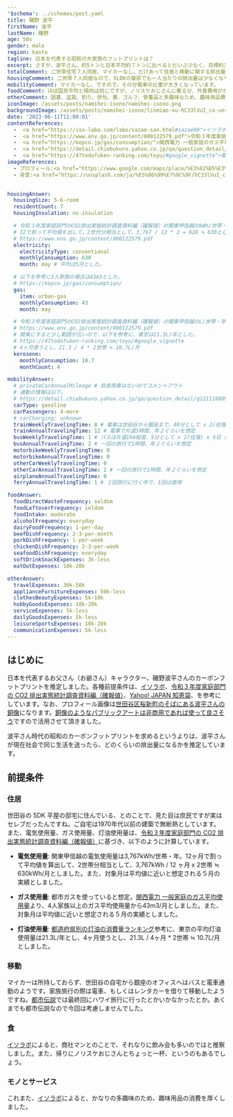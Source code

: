 ```yaml
---
'$schema': ../schemas/post.yaml
title: 磯野 波平
firstName: 波平
lastName: 磯野
age: 50s
gender: male
region: kanto
tagline: 日本を代表する昭和の大家族のフットプリントは？
excerpt: さすが、波平さん、約5トンと日本平均約７トンに比べるとだいぶ少なく、目標約3トンに向けて中間地点の排出量です。
totalComment: 二世帯住宅７人同居、マイカーなし、だけあって住居と移動に関する排出量が少ないですね。
housingComment: 二世帯７人同居なので、5LDKの豪邸でも一人当たりの排出量は少なくなります。ここで、約-1トン稼いでいます。
mobilityComment: マイカーなし、ですので、その分電車の比重が大きくなっています。
foodComment: ほぼ国民平均と傾向は同じですが、ノリスケおじさんに奢る分、外食費用がかさんでいます。
otherComment: 囲碁、盆栽、釣り、俳句、書、ゴルフ、骨董品と多趣味なため、趣味用品費用が大きいです。
iconImage: /assets/posts/namihei-isono/namihei-isono.png
backgroundImage: /assets/posts/namihei-isono/linmiao-xu-hC33lVuI_co-unsplash.jpg
date: '2023-06-11T11:00:01'
contentReferences:
  -  <a href="https://iso-labo.com/labo/sazae-san.html#sazae09">イソラボ</a>
  -  <a href="https://www.env.go.jp/content/000122579.pdf">令和３年度家庭部門のCO2排出実態統計調査資料編（確報値）</a>
  -  <a href="https://kepco.jp/gas/consumption/">関西電力 一般家庭のガス平均使用量</a>
  -  <a href="https://detail.chiebukuro.yahoo.co.jp/qa/question_detail/q12111688952">Yahoo! JAPAN 知恵袋</a>
  -  <a href="https://47todofuken-ranking.com/toyu/#google_vignette">都道府県別の灯油の消費量ランキング</a>
imageReferences: 
  - プロフィール:<a href="https://www.google.com/maps/place/%E3%82%B5%E3%82%B6%E3%82%A8%E3%81%95%E3%82%93%E9%8A%85%E5%83%8F/@35.6317165,139.6441964,20.04z/data=!4m6!3m5!1s0x6018f47be94aca91:0xe16ce761dab7c4c9!8m2!3d35.6316712!4d139.6442523!16s%2Fg%2F11cjgd8_b6?entry=ttu">波平さんの銅像</a>
  - 背景:<a href="https://unsplash.com/ja/%E5%86%99%E7%9C%9F/hC33lVuI_co?utm_source=unsplash&utm_medium=referral&utm_content=creditCopyText">Unsplash</a>の<a href="https://unsplash.com/@linrock?utm_source=unsplash&utm_medium=referral&utm_content=creditCopyText">Linmiao Xu</a>が撮影した写真
  

housingAnswer:
  housingSize: 5-6-room
  residentCount: 7
  housingInsulation: no-insulation

  # 令和３年度家庭部門のCO2排出実態統計調査資料編（確報値）の関東甲信越のkWh/世帯・年が3,767kWh
  # 12で割って平均値を出して、2世代分相当として、3,767 / 12 * 2 = 628 ≒ 630とした。
  # https://www.env.go.jp/content/000122579.pdf
  electricity:
    electricityType: conventional
    monthlyConsumption: 630
    month: may # 平均は5月とした。

  # 以下を参考に3人家族の場合は43m3とした。
  # https://kepco.jp/gas/consumption/
  gas:
    item: urban-gas
    monthlyConsumption: 43
    month: may

  # 令和３年度家庭部門のCO2排出実態統計調査資料編（確報値）の関東甲信越のL/世帯・年が74
  # https://www.env.go.jp/content/000122579.pdf
  # 関東にすると少し範囲が広いので、以下を参考に、東京は21.3L/年とした。
  # https://47todofuken-ranking.com/toyu/#google_vignette
  # 4ヶ月使うとし、21.3 / 4 * 2世帯 ≒ 10.7L/月
  kerosene:
    monthlyConsumption: 10.7
    monthCount: 4

mobilityAnswer:
  # privateCarAnnualMileage # 自家用車はないのでコメントアウト
  # 通勤の情報は以下。
  # https://detail.chiebukuro.yahoo.co.jp/qa/question_detail/q12111688952
  carType: gasoline
  carPassengers: 4-more
  # carCharging: unknown
  trainWeeklyTravelingTime: 8 # 電車は世田谷から銀座まで、40分として x 2(往復) x 6日（当時は土曜も働いていた） = 8 hr
  trainAnnualTravelingTime: 12 # 電車で片道3時間、年２ぐらいを想定
  busWeeklyTravelingTime: 1 # バスは片道1km程度、5分として x 2(往復) x 6日（当時は土曜も働いていた） = 1 hr
  busAnnualTravelingTime: 2 # 一回の旅行で1時間、年２ぐらいを想定
  motorbikeWeeklyTravelingTime: 0
  motorbikeAnnualTravelingTime: 0
  otherCarWeeklyTravelingTime: 0
  otherCarAnnualTravelingTime: 2 # 一回の旅行で1時間、年２ぐらいを想定
  airplaneAnnualTravelingTime: 0
  ferryAnnualTravelingTime: 1 # ２回旅行に行く中で、1回は使用

foodAnswer:
  foodDirectWasteFrequency: seldom
  foodLeftoverFrequency: seldom
  foodIntake: moderate
  alcoholFrequency: everyday
  dairyFoodFrequency: 1-per-day
  beefDishFrequency: 2-3-per-month
  porkDishFrequency: 1-per-week
  chickenDishFrequency: 2-3-per-week
  seafoodDishFrequency: everyday
  softDrinkSnackExpenses: 3k-less
  eatOutExpenses: 10k-20k

otherAnswer:
  travelExpenses: 30k-50k
  applianceFurnitureExpenses: 50k-less
  clothesBeautyExpenses: 5k-10k
  hobbyGoodsExpenses: 10k-20k
  serviceExpenses: 5k-less
  dailyGoodsExpenses: 5k-less
  leisureSportsExpenses: 10k-20k
  communicationExpenses: 5k-less
---
```


## はじめに

日本を代表するお父さん（お爺さん）キャラクター、磯野波平さんのカーボンフットプリントを推定しました。各種前提条件は、[イソラボ](https://iso-labo.com/labo/sazae-san.html#sazae09)、[令和３年度家庭部門の CO2 排出実態統計調査資料編（確報値）](https://www.env.go.jp/content/000122579.pdf)、[Yahoo! JAPAN 知恵袋](https://detail.chiebukuro.yahoo.co.jp/qa/question_detail/q12111688952)、を参考にしています。なお、プロフィール画像は[世田谷区桜新町のそばにある波平さんの銅像](https://www.google.com/maps/place/%E3%82%B5%E3%82%B6%E3%82%A8%E3%81%95%E3%82%93%E9%8A%85%E5%83%8F/@35.6317165,139.6441964,20.04z/data=!4m6!3m5!1s0x6018f47be94aca91:0xe16ce761dab7c4c9!8m2!3d35.6316712!4d139.6442523!16s%2Fg%2F11cjgd8_b6?entry=ttu)になります。[銅像のようなパブリックアートは非商用であれば使って良さそう](https://manga-factory.net/column/4761)ですので活用させて頂きました。

波平さん時代の昭和のカーボンフットプリントを求めるというよりは、波平さんが現在社会で同じ生活を送ったら、どのくらいの排出量になるかを推定しています。

## 前提条件

### 住居

世田谷の 5DK 平屋の邸宅に住んでいる、とのことで、見た目は庶民ですが実はセレブだったんですね。ご自宅は1970年代以前の建築で無断熱としています。
また、電気使用量、ガス使用量、灯油使用量は、[令和３年度家庭部門の CO2 排出実態統計調査資料編（確報値）](https://www.env.go.jp/content/000122579.pdf)に基づき、以下のように計算しています。

- **電気使用量**: 関東甲信越の電気使用量は3,767kWh/世帯・年。12ヶ月で割って平均値を算出して、2世帯分相当として、3,767kWh / 12 ヶ月 x 2世帯 ≒ 630kWh/月としました。また、対象月は平均値に近いと想定される５月の実績としました。

- **ガス使用量**: 都市ガスを使っていると想定。[関西電力 一般家庭のガス平均使用量](https://kepco.jp/gas/consumption)より、4人家族以上のガス平均使用量から43m3/月としました。また、対象月は平均値に近いと想定される５月の実績としました。

- **灯油使用量**: [都道府県別の灯油の消費量ランキング](https://47todofuken-ranking.com/toyu/#google_vignette)参考に、東京の平均灯油使用量は21.3L/年とし、4ヶ月使うとし、21.3L / 4ヶ月 * 2世帯 ≒ 10.7L/月としました。

### 移動

マイカーは所持しておらず、世田谷の自宅から銀座のオフィスへはバスと電車通勤のようです。家族旅行の際は電車、もしくはレンタカーを借りて移動したようですね。[都市伝説](https://ghibli-tosidensetu.com/%E3%82%B5%E3%82%B6%E3%82%A8%E3%81%95%E3%82%93%E3%81%AE%E6%9C%80%E7%B5%82%E5%9B%9E%E3%81%AF%E3%83%8F%E3%83%AF%E3%82%A4%E6%97%85%E8%A1%8C%EF%BC%81%E6%84%8F%E5%A4%96%E9%81%8E%E3%81%8E%E3%82%8B%E7%B5%90.html)では最終回にハワイ旅行に行ったとかいかなかったとか。あくまでも都市伝説なので今回は考慮しませんでした。

### 食

[イソラボ](https://iso-labo.com/labo/sazae-san.html#sazae09)によると、商社マンとのことで、それなりに飲み会も多いのではと推察しました。また、帰りにノリスケおじさんとちょっと一杯、というのもあるでしょう。

### モノとサービス

これまた、[イソラボ](https://iso-labo.com/labo/sazae-san.html#sazae09)によると、かなりの多趣味のため、趣味用品の消費を厚くしました。
